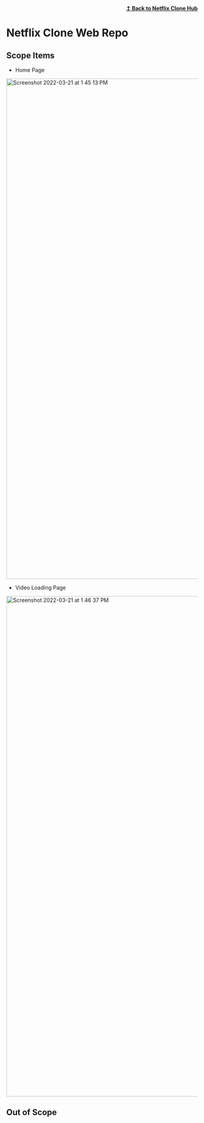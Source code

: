 <div align="right">
    <b><a href="https://github.com/web-slate/netflix-clone-hub/">↥ Back to Netflix Clone Hub</a></b>
</div>

# Netflix Clone Web Repo

## Scope Items

- Home Page
<img width="1314" alt="Screenshot 2022-03-21 at 1 45 13 PM" src="https://user-images.githubusercontent.com/6830053/159224949-c03d5e36-42f4-437f-8b43-1834319ef80d.png">

- Video Loading Page
<img width="1314" alt="Screenshot 2022-03-21 at 1 46 37 PM" src="https://user-images.githubusercontent.com/6830053/159224999-7014cf07-1b4e-4dca-98b2-0cf222b8c0b8.png">


## Out of Scope
